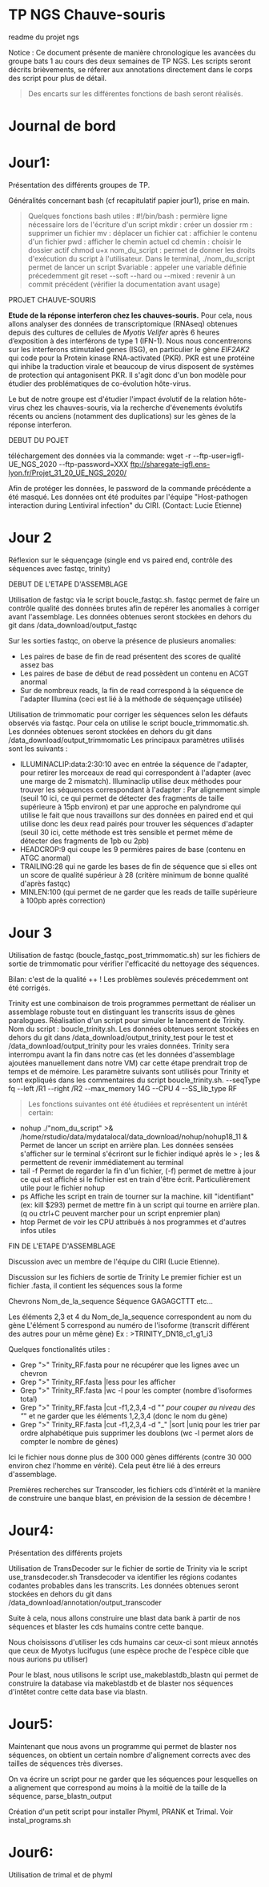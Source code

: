 # TP NGS Chauve-souris

readme du projet ngs

Notice : Ce document présente de manière chronologique les avancées du groupe bats 1 au cours des deux semaines de TP NGS.
Les scripts seront décrits brièvements, se réferer aux annotations directement dans le corps des script pour plus de détail.
> Des encarts sur les différentes fonctions de bash seront réalisés.


# Journal de bord

# Jour1:

Présentation des différents groupes de TP.

Généralités concernant bash (cf recapitulatif papier jour1), prise en main.
>Quelques fonctions bash utiles :
#!/bin/bash : permière ligne nécessaire lors de l'écriture d'un script
mkdir : créer un dossier
rm : supprimer un fichier
mv : déplacer un fichier
cat : affichier le contenu d'un fichier
pwd : afficher le chemin actuel
cd chemin : choisir le dossier actif
chmod u+x nom_du_script : permet de donner les droits d'exécution du script à l'utilisateur.
Dans le terminal, ./nom_du_script permet de lancer un script
$variable : appeler une variable définie précedemment
git reset --soft --hard ou --mixed : revenir à un commit précédent (vérifier la documentation avant usage)




PROJET CHAUVE-SOURIS

**Etude de la réponse interferon chez les chauves-souris.**
Pour cela, nous allons analyser des données de transcriptomique (RNAseq) obtenues depuis des cultures de cellules de *Myotis Velifer* après 6 heures d’exposition à des interférons de type 1 (IFN-1). Nous nous concentrerons sur les interferons stimutaled genes (ISG), en particulier le gène *EIF2AK2* qui code pour la Protein kinase RNA-activated (PKR). PKR est une protéine qui inhibe la traduction virale et beaucoup de virus disposent de systèmes de protection qui antagonisent PKR. Il s'agit donc d'un bon modèle pour étudier des problématiques de co-évolution hôte-virus.

Le but de notre groupe est d'étudier l'impact évolutif de la relation hôte-virus chez les chauves-souris, via la recherche d'évenements évolutifs récents ou anciens (notamment des duplications) sur les gènes de la réponse interferon.



DEBUT DU POJET

téléchargement des données via la commande: wget -r --ftp-user=igfl-UE_NGS_2020 --ftp-password=XXX ftp://sharegate-igfl.ens-lyon.fr/Projet_31_20_UE_NGS_2020/

Afin de protéger les données, le password de la commande précédente a été masqué. Les données ont été produites par l'équipe "Host-pathogen interaction during Lentiviral infection" du CIRI. (Contact: Lucie Etienne)


# Jour 2

Réflexion sur le séquençage (single end vs paired end, contrôle des séquences avec fastqc, trinity)

DEBUT DE L'ETAPE D'ASSEMBLAGE

Utilisation de fastqc via le script boucle_fastqc.sh. fastqc permet de faire un contrôle qualité des données brutes afin de repérer les anomalies à corriger avant l'assemblage. Les données obtenues seront stockées en dehors du git dans /data_download/output_fastqc

Sur les sorties fastqc, on oberve la présence de plusieurs anomalies:
- Les paires de base de fin de read présentent des scores de qualité assez bas
- Les paires de base de début de read possèdent un contenu en ACGT anormal
- Sur de nombreux reads, la fin de read correspond à la séquence de l'adapter Illumina (ceci est lié à la méthode de séquençage utilisée)



Utilisation de trimmomatic pour corriger les séquences selon les défauts observés via fastqc. Pour cela on utilise le script boucle_trimmomatic.sh. Les données obtenues seront stockées en dehors du git dans /data_download/output_trimmomatic
Les principaux paramètres utilisés sont les suivants : 
- ILLUMINACLIP:data:2:30:10 avec en entrée la séquence de l'adapter, pour retirer les morceaux de read qui correspondent à l'adapter (avec une marge de 2 mismatch). Illuminaclip utilise deux méthodes pour trouver les séquences correspondant à l'adapter : Par alignement simple (seuil 10 ici, ce qui permet de détecter des fragments de taille supérieure à 15pb environ) et par une approche en palyndrome qui utilise le fait que nous travaillons sur des données en paired end et qui utilise donc les deux read pairés pour trouver les séquences d'adapter (seuil 30 ici, cette méthode est très sensible et permet même de détecter des fragments de 1pb ou 2pb)
- HEADCROP:9 qui coupe les 9 permières paires de base (contenu en ATGC anormal)
- TRAILING:28 qui ne garde les bases de fin de séquence que si elles ont un score de qualité supérieur à 28 (critère minimum de bonne qualité d'après fastqc)
- MINLEN:100 (qui permet de ne garder que les reads de taille supérieure à 100pb après correction)


# Jour 3

Utilisation de fastqc (boucle_fastqc_post_trimmomatic.sh) sur les fichiers de sortie de trimmomatic pour vérifier l'efficacité du nettoyage des séquences.

Bilan: c'est de la qualité ++ ! Les problèmes soulevés précedemment ont été corrigés.


Trinity est une combinaison de trois programmes permettant de réaliser un assemblage robuste tout en distinguant les transcrits issus de gènes paralogues.
Réalisation d'un script pour simuler le lancement de Trinity. Nom du script : boucle_trinity.sh. Les données obtenues seront stockées en dehors du git dans /data_download/output_trinity_test pour le test et /data_download/output_trinity pour les vraies données. Trinity sera interrompu avant la fin dans notre cas (et les données d'assemblage ajoutées manuellement dans notre VM) car cette étape prendrait trop de temps et de mémoire.
Les paramètre suivants sont utilisés pour Trinity et sont expliqués dans les commentaires du script boucle_trinity.sh.
--seqType fq --left /R1 --right /R2 --max_memory 14G --CPU 4 --SS_lib_type RF



>Les fonctions suivantes ont été étudiées et représentent un intérêt certain:
- nohup ./"nom_du_script" >& /home/rstudio/data/mydatalocal/data_download/nohup/nohup18_11 &
Permet de lancer un script en arrière plan. Les données sensées s'afficher sur le terminal s'écriront sur le fichier indiqué après le > ; les & permettent de revenir immédiatement au terminal
- tail -f
Permet de regarder la fin d'un fichier, (-f) permet de mettre à jour ce qui est affiché si le fichier est en train d'être écrit. Particulièrement utile pour le fichier nohup
- ps
Affiche les script en train de tourner sur la machine. kill "identifiant" (ex: kill $293) permet de mettre fin à un script qui tourne en arrière plan. (q ou ctrl+C peuvent marcher pour un script enpremier plan)
- htop
Permet de voir les CPU attribués à nos programmes et d'autres infos utiles



FIN DE L'ETAPE D'ASSEMBLAGE


Discussion avec un membre de l'équipe du CIRI (Lucie Etienne).


Discussion sur les fichiers de sortie de Trinity
Le premier fichier est un fichier .fasta, il contient les séquences sous la forme

Chevrons Nom_de_la_sequence
Séquence GAGAGCTTT etc...

Les éléments 2,3 et 4 du Nom_de_la_sequence correspondent au nom du gène
L'élément 5 correspond au numéro de l'isoforme (transcrit différent des autres pour un même gène)
Ex : >TRINITY_DN18_c1_g1_i3

Quelques fonctionalités utiles :
- Grep ">" Trinity_RF.fasta   pour ne récupérer que les lignes avec un chevron
- Grep ">" Trinity_RF.fasta |less   pour les afficher
- Grep ">" Trinity_RF.fasta |wc -l  pour les compter (nombre d'isoformes total)
- Grep ">" Trinity_RF.fasta |cut -f1,2,3,4 -d "_"   pour couper au niveau des "_" et ne garder que les éléments 1,2,3,4 (donc le nom du gène)
- Grep ">" Trinity_RF.fasta |cut -f1,2,3,4 -d "_" |sort |uniq   pour les trier par ordre alphabétique puis supprimer les doublons (wc -l permet alors de compter le nombre de gènes)

Ici le fichier nous donne plus de 300 000 gènes différents (contre 30 000 environ chez l'homme en vérité). Cela peut être lié à des erreurs d'assemblage.



Premières recherches sur Transcoder, les fichiers cds d'intérêt et la manière de construire une banque blast, en prévision de la session de décembre !



# Jour4:


Présentation des différents projets

Utilisation de TransDecoder sur le fichier de sortie de Trinity via le script use_transdecoder.sh
Transdecoder va identifier les régions codantes codantes probables dans les transcrits.
Les données obtenues seront stockées en dehors du git dans /data_download/annotation/output_transcoder



Suite à cela, nous allons construire une blast data bank à partir de nos séquences et blaster les cds humains contre cette banque.

Nous choisissons d'utiliser les cds humains car ceux-ci sont mieux annotés que ceux de Myotys lucifugus (une espèce proche de l'espèce cible que nous aurions pu utiliser)

Pour le blast, nous utilisons le script use_makeblastdb_blastn qui permet de construire la database via makeblastdb et de blaster nos séquences d'intêtet contre cette data base via blastn.




# Jour5:


Maintenant que nous avons un programme qui permet de blaster nos séquences, on obtient un certain nombre d'alignement corrects avec des tailles de séquences très diverses.

On va écrire un script pour ne garder que les séquences pour lesquelles on a alignement que correspond au moins à la moitié de la taille de la séquence, parse_blastn_output



Création d'un petit script pour installer Phyml, PRANK et Trimal. Voir instal_programs.sh




# Jour6:

Utilisation de trimal et de phyml



